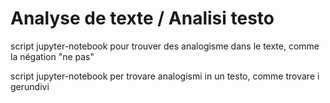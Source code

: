# Analyse de texte / Analisi testo
script jupyter-notebook pour trouver des analogisme dans le texte, comme la négation "ne pas" 

script jupyter-notebook per trovare analogismi  in un testo, comme trovare i gerundivi
